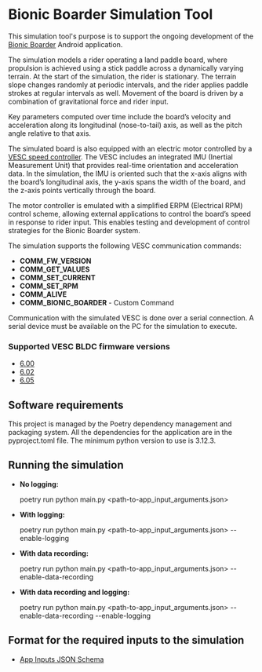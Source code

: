 # Bionic Boarder Simulation Tool

This simulation tool's purpose is to support the ongoing development of the [Bionic Boarder](https://github.com/bobacktech/bionic-boarder) Android application.

The simulation models a rider operating a land paddle board, where propulsion is achieved using a stick paddle across a dynamically varying terrain.  At the start of the simulation, the rider is stationary. The terrain slope changes randomly at periodic intervals, and the rider applies paddle strokes at regular intervals as well. Movement of the board is driven by a combination of gravitational force and rider input.

Key parameters computed over time include the board’s velocity and acceleration along its longitudinal (nose-to-tail) axis, as well as the pitch angle relative to that axis.

The simulated board is also equipped with an electric motor controlled by a [VESC speed controller](https://github.com/vedderb/bldc). The VESC includes an integrated IMU (Inertial Measurement Unit) that provides real-time orientation and acceleration data. In the simulation, the IMU is oriented such that the x-axis aligns with the board’s longitudinal axis, the y-axis spans the width of the board, and the z-axis points vertically through the board.

The motor controller is emulated with a simplified ERPM (Electrical RPM) control scheme, allowing external applications to control the board’s speed in response to rider input. This enables testing and development of control strategies for the Bionic Boarder system.

The simulation supports the following VESC communication commands:

*  **COMM_FW_VERSION**
*  **COMM_GET_VALUES**
*  **COMM_SET_CURRENT**
*  **COMM_SET_RPM**
*  **COMM_ALIVE**
*  **COMM_BIONIC_BOARDER** - Custom Command

Communication with the simulated VESC is done over a serial connection. A serial device must be available on the PC for the simulation to execute.

### Supported VESC BLDC firmware versions 
* [6.00](https://github.com/vedderb/bldc/tree/release_6_00)
* [6.02](https://github.com/vedderb/bldc/tree/release_6_02)
* [6.05](https://github.com/vedderb/bldc/tree/release_6_05)

## Software requirements

This project is managed by the Poetry dependency management and packaging system.  All the dependencies for the application are in the pyproject.toml file.
The minimum python version to use is 3.12.3.

## Running the simulation

*  **No logging:** <p> poetry run python main.py <path-to-app_input_arguments.json>

*  **With logging:** <p> poetry run python main.py <path-to-app_input_arguments.json> --enable-logging

*  **With data recording:** <p> poetry run python main.py <path-to-app_input_arguments.json> --enable-data-recording

*  **With data recording and logging:** <p> poetry run python main.py <path-to-app_input_arguments.json> --enable-data-recording --enable-logging

## Format for the required inputs to the simulation

* [App Inputs JSON Schema](https://github.com/bobacktech/bionic-boarder-simulation-tool/blob/master/bionic_boarder_simulation_tool/app_input_arguments.schema.json)